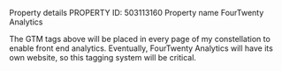 <!-- Google Tag Manager -->
<script>(function(w,d,s,l,i){w[l]=w[l]||[];w[l].push({'gtm.start':
new Date().getTime(),event:'gtm.js'});var f=d.getElementsByTagName(s)[0],
j=d.createElement(s),dl=l!='dataLayer'?'&l='+l:'';j.async=true;j.src=
'https://www.googletagmanager.com/gtm.js?id='+i+dl;f.parentNode.insertBefore(j,f);
})(window,document,'script','dataLayer','GTM-WVC4SNLB');</script>
<!-- End Google Tag Manager -->

<!-- Google Tag Manager (noscript) -->
<noscript><iframe src="https://www.googletagmanager.com/ns.html?id=GTM-WVC4SNLB"
height="0" width="0" style="display:none;visibility:hidden"></iframe></noscript>
<!-- End Google Tag Manager (noscript) -->

Property details
PROPERTY ID: 503113160 
Property name FourTwenty Analytics


The GTM tags above will be placed in every page of my constellation to enable front end analytics.
Eventually, FourTwenty Analytics will have its own website, so this tagging system will be critical.

